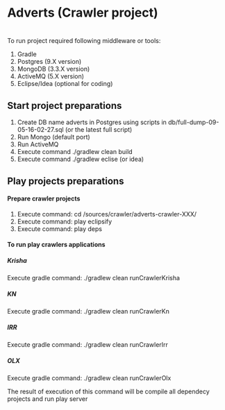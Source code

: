 # Adverts (Crawler project)
# 
To run project required following middleware or tools:

1. Gradle
2. Postgres (9.X version)
3. MongoDB (3.3.X version)
4. ActiveMQ (5.X version)
5. Eclipse/Idea (optional for coding)

## Start project preparations

1. Create DB name adverts in Postgres using scripts in db/full-dump-09-05-16-02-27.sql (or the latest full script)
2. Run Mongo (default port)
3. Run ActiveMQ
4. Execute command ./gradlew clean build
5. Execute command ./gradlew eclise (or idea)

## Play projects preparations

#### Prepare crawler projects
1. Execute command: cd /sources/crawler/adverts-crawler-XXX/
2. Execute command: play eclipsify
3. Execute command: play deps

#### To run play crawlers applications
##### Krisha
Execute gradle command: ./gradlew clean runCrawlerKrisha
##### KN
Execute gradle command: ./gradlew clean runCrawlerKn
##### IRR
Execute gradle command: ./gradlew clean runCrawlerIrr
##### OLX
Execute gradle command: ./gradlew clean runCrawlerOlx

The result of execution of this command will be compile all dependecy projects and run play server
